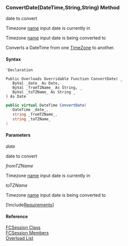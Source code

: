 ﻿### ConvertDate(DateTime,String,String) Method

date to convert

Timezone [name](fcSDK~FChoice.Foundation.DataObjects.ITimeZone~Name.md) input date is currently in

Timezone [name](fcSDK~FChoice.Foundation.DataObjects.ITimeZone~Name.md) input date is being converted to

Converts a DateTime from one [TimeZone](fcSDK~FChoice.Foundation.DataObjects.ITimeZone.md) to another.

#### Syntax

```vbnet
'Declaration

Public Overloads Overridable Function ConvertDate( _
   ByVal _date_ As Date, _
   ByVal _fromTZName_ As String, _
   ByVal _toTZName_ As String _
) As Date
```

```csharp
public virtual DateTime ConvertDate( 
   DateTime _date_,
   string _fromTZName_,
   string _toTZName_
)
```

#### Parameters

_date_

date to convert

_fromTZName_

Timezone [name](fcSDK~FChoice.Foundation.DataObjects.ITimeZone~Name.md) input date is currently in

_toTZName_

Timezone [name](fcSDK~FChoice.Foundation.DataObjects.ITimeZone~Name.md) input date is being converted to

[!include[Requirements](../partials/requirements.md)]

#### Reference

[FCSession Class](fcSDK~FChoice.Foundation.FCSession.md)  
[FCSession Members](fcSDK~FChoice.Foundation.FCSession_members.md)  
[Overload List](fcSDK~FChoice.Foundation.FCSession~ConvertDate.md)